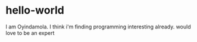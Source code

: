 # hello-world
I am Oyindamola. I think i'm finding programming interesting already. would love to be an expert
